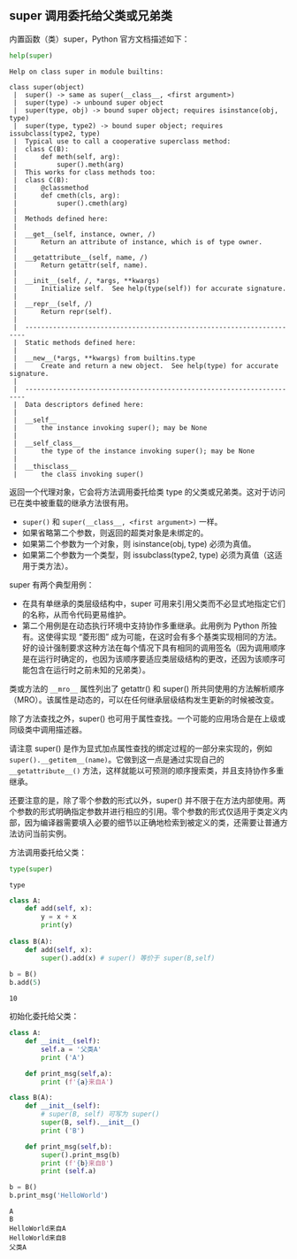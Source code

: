 ## super 调用委托给父类或兄弟类

内置函数（类）super，Python 官方文档描述如下：


```python
help(super)
```

    Help on class super in module builtins:
    
    class super(object)
     |  super() -> same as super(__class__, <first argument>)
     |  super(type) -> unbound super object
     |  super(type, obj) -> bound super object; requires isinstance(obj, type)
     |  super(type, type2) -> bound super object; requires issubclass(type2, type)
     |  Typical use to call a cooperative superclass method:
     |  class C(B):
     |      def meth(self, arg):
     |          super().meth(arg)
     |  This works for class methods too:
     |  class C(B):
     |      @classmethod
     |      def cmeth(cls, arg):
     |          super().cmeth(arg)
     |  
     |  Methods defined here:
     |  
     |  __get__(self, instance, owner, /)
     |      Return an attribute of instance, which is of type owner.
     |  
     |  __getattribute__(self, name, /)
     |      Return getattr(self, name).
     |  
     |  __init__(self, /, *args, **kwargs)
     |      Initialize self.  See help(type(self)) for accurate signature.
     |  
     |  __repr__(self, /)
     |      Return repr(self).
     |  
     |  ----------------------------------------------------------------------
     |  Static methods defined here:
     |  
     |  __new__(*args, **kwargs) from builtins.type
     |      Create and return a new object.  See help(type) for accurate signature.
     |  
     |  ----------------------------------------------------------------------
     |  Data descriptors defined here:
     |  
     |  __self__
     |      the instance invoking super(); may be None
     |  
     |  __self_class__
     |      the type of the instance invoking super(); may be None
     |  
     |  __thisclass__
     |      the class invoking super()
    
    

返回一个代理对象，它会将方法调用委托给类 type 的父类或兄弟类。这对于访问已在类中被重载的继承方法很有用。

- `super()` 和 `super(__class__, <first argument>)` 一样。
- 如果省略第二个参数，则返回的超类对象是未绑定的。
- 如果第二个参数为一个对象，则 isinstance(obj, type) 必须为真值。
- 如果第二个参数为一个类型，则 issubclass(type2, type) 必须为真值（这适用于类方法）。

super 有两个典型用例：
- 在具有单继承的类层级结构中，super 可用来引用父类而不必显式地指定它们的名称，从而令代码更易维护。
- 第二个用例是在动态执行环境中支持协作多重继承。此用例为 Python 所独有。这使得实现 “菱形图” 成为可能，在这时会有多个基类实现相同的方法。好的设计强制要求这种方法在每个情况下具有相同的调用签名（因为调用顺序是在运行时确定的，也因为该顺序要适应类层级结构的更改，还因为该顺序可能包含在运行时之前未知的兄弟类）。

类或方法的 `__mro__` 属性列出了 getattr() 和 super() 所共同使用的方法解析顺序（MRO）。该属性是动态的，可以在任何继承层级结构发生更新的时候被改变。

除了方法查找之外，super() 也可用于属性查找。一个可能的应用场合是在上级或同级类中调用描述器。

请注意 super() 是作为显式加点属性查找的绑定过程的一部分来实现的，例如 `super().__getitem__(name)`。它做到这一点是通过实现自己的 `__getattribute__()` 方法，这样就能以可预测的顺序搜索类，并且支持协作多重继承。

还要注意的是，除了零个参数的形式以外，super() 并不限于在方法内部使用。两个参数的形式明确指定参数并进行相应的引用。零个参数的形式仅适用于类定义内部，因为编译器需要填入必要的细节以正确地检索到被定义的类，还需要让普通方法访问当前实例。

方法调用委托给父类：


```python
type(super)
```




    type




```python
class A:
    def add(self, x):
        y = x + x
        print(y)
            
class B(A):
    def add(self, x):
        super().add(x) # super() 等价于 super(B,self)
        
b = B()
b.add(5)
```

    10
    

初始化委托给父类：


```python
class A:
    def __init__(self):
        self.a = '父类A'
        print ('A')

    def print_msg(self,a):
        print (f'{a}来自A')

class B(A):
    def __init__(self):
        # super(B, self) 可写为 super()
        super(B, self).__init__() 
        print ('B')

    def print_msg(self,b):
        super().print_msg(b)
        print (f'{b}来自B')
        print (self.a)

b = B()
b.print_msg('HelloWorld')
```

    A
    B
    HelloWorld来自A
    HelloWorld来自B
    父类A
    
